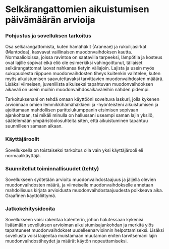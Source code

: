 # Selkärangattomien aikuistumisen päivämäärän arvioija


### Pohjustus ja sovelluksen tarkoitus

Osa selkärangattomista, kuten hämähäkit (Araneae) ja rukoilijasirkat (Mantodea), 
kasvavat vaillinaisen muodonvaihdoksen kautta. Normaalioloissa, joissa ravintoa
on saatavilla tarpeeksi, lämpötila ja kosteus ovat lajille sopivat eikä eliö ole 
esimerkiksi vahingoittunut, tällaiset selkärangattomat luovat nahkansa tietyin
väliajoin. Lajista ja usein myös sukupuolesta riippuen muodonvaihdosten tiheys 
kuitenkin vaihtelee, kuten myös aikuistumisen saavutettavaksi tarvittavien 
muodonvaihdosten määärä. Lisäksi viimeisen, juveniilista aikuiseksi tapahtuvan 
muodonvaihdoksen aikaväli on usein muihin muodonvaihdosaikaväleihin nähden pidempi.

Tarkoituksenani on tehdä omaan käyttööni soveltuva laskuri, jolla kykenen 
arvioimaan omien lemmikkihämähäkkieni ja -hyönteisteni aikuistumisen ja ajoittamaan 
mahdollisen parittelukumppanin etsimisen sopivaan ajankohtaan, tai mikäli minulla 
on hallussani useampi saman lajin yksilö, säätelemään ympäristöolosuhteita siten, 
että aikuistuminen tapahtuu suunnilleen samaan aikaan. 

### Käyttäjäroolit

Sovelluksella on toistaiseksi tarkoitus olla vain yksi käyttäjärooli eli normaalikäyttäjä. 

### Suunnitellut toiminnallisuudet (tehty)

Sovellukseen syötetään arvioitu muodonvaihdostaajuus ja jäljellä olevien muodonvaihdosten 
määrä, ja viimeiselle muodonvaihdokselle annetaan mahdollisuus kirjata arvioidusta 
muodonvaihdostaajuudesta poikkeava aika. Graafinen käyttöliittymä.

### Jatkokehitysideoita

Sovellukseen voisi rakentaa kalenterin, johon halutessaan kykenisi lisäämään sovelluksen 
arvioiman aikuistumisajankohdan ja merkitä ylös tapahtuneet muodonvaihdokset 
uudelleenarvioinnin helpottamiseksi. Lisäksi sovellusta voisi laajentaa muistamaan 
muutaman eniten tarvitsemani lajin muodonvaihdostiheydet ja määrät käytön nopeuttamiseksi.
